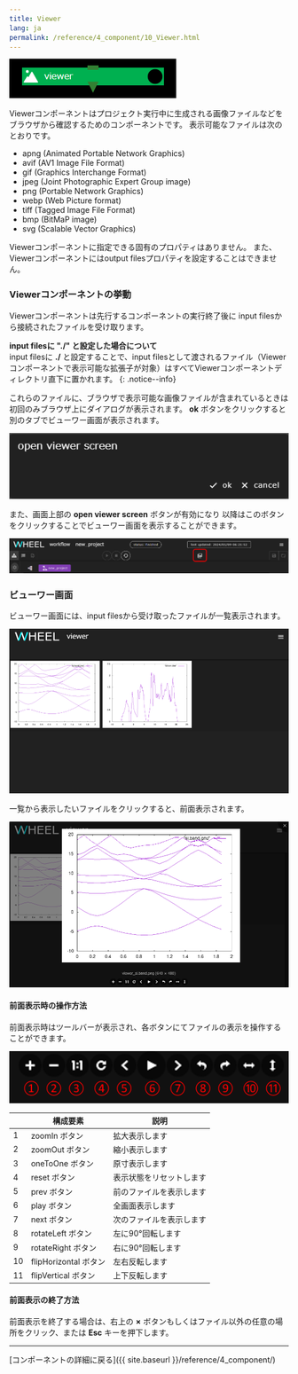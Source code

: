 ```yaml
---
title: Viewer
lang: ja
permalink: /reference/4_component/10_Viewer.html
---
```


![img](./img/viewer.png "viewer")

Viewerコンポーネントはプロジェクト実行中に生成される画像ファイルなどを
ブラウザから確認するためのコンポーネントです。
表示可能なファイルは次のとおりです。

- apng (Animated Portable Network Graphics)
- avif (AV1 Image File Format)
- gif (Graphics Interchange Format)
- jpeg (Joint Photographic Expert Group image)
- png (Portable Network Graphics)
- webp (Web Picture format)
- tiff (Tagged Image File Format)
- bmp (BitMaP image)
- svg (Scalable Vector Graphics)

Viewerコンポーネントに指定できる固有のプロパティはありません。
また、Viewerコンポーネントにはoutput filesプロパティを設定することはできません。

### Viewerコンポーネントの挙動
Viewerコンポーネントは先行するコンポーネントの実行終了後に
input filesから接続されたファイルを受け取ります。

__input filesに "./" と設定した場合について__  
input filesに __./__ と設定することで、input filesとして渡されるファイル（Viewerコンポーネントで表示可能な拡張子が対象）はすべてViewerコンポーネントディレクトリ直下に置かれます。
{: .notice--info}

これらのファイルに、ブラウザで表示可能な画像ファイルが含まれているときは
初回のみブラウザ上にダイアログが表示されます。
__ok__ ボタンをクリックすると別のタブでビューワー画面が表示されます。

![img](./img/viewer_dialog.png "viewer_dialog")

また、画面上部の __open viewer screen__ <!--ビューワー画面表示-->ボタンが有効になり
以降はこのボタンをクリックすることでビューワー画面を表示することができます。

![img](./img/open_viewer_screen.png "open viewer screen button")

### ビューワー画面
ビューワー画面には、input filesから受け取ったファイルが一覧表示されます。

![img](./img/image_list.png "file list")

一覧から表示したいファイルをクリックすると、前面表示されます。

![img](./img/show_image.png "show file")

#### 前面表示時の操作方法
前面表示時はツールバーが表示され、各ボタンにてファイルの表示を操作することができます。

![img](./img/toolbar.png "toolbar")

||構成要素|説明|
|----------|----------|---------------------------------|
|1| zoomIn ボタン | 拡大表示します |
|2| zoomOut ボタン | 縮小表示します |
|3| oneToOne ボタン | 原寸表示します |
|4| reset ボタン | 表示状態をリセットします |
|5| prev ボタン | 前のファイルを表示します |
|6| play ボタン | 全画面表示します |
|7| next ボタン | 次のファイルを表示します |
|8| rotateLeft ボタン | 左に90°回転します |
|9| rotateRight ボタン | 右に90°回転します |
|10| flipHorizontal ボタン | 左右反転します |
|11| flipVertical ボタン | 上下反転します |

#### 前面表示の終了方法
前面表示を終了する場合は、右上の __×__ ボタンもしくはファイル以外の任意の場所をクリック、または __Esc__ キーを押下します。



--------
[コンポーネントの詳細に戻る]({{ site.baseurl }}/reference/4_component/)
